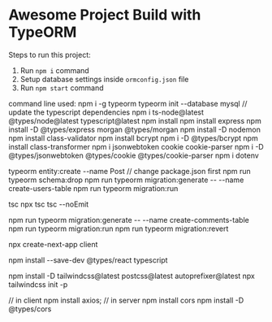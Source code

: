 # Awesome Project Build with TypeORM

Steps to run this project:

1. Run `npm i` command
2. Setup database settings inside `ormconfig.json` file
3. Run `npm start` command

command line used:
npm i -g typeorm
typeorm init --database mysql
// update the typescript dependencies
npm i ts-node@latest @types/node@latest typescript@latest
npm install
npm install express
npm install -D @types/express morgan @types/morgan
npm install -D nodemon
npm install class-validator
npm install bcrypt
npm i -D @types/bcrypt
npm install class-transformer
npm i jsonwebtoken cookie cookie-parser
npm i -D @types/jsonwebtoken @types/cookie @types/cookie-parser
npm i dotenv

typeorm entity:create --name Post
// change package.json first
npm run typeorm schema:drop
npm run typeorm migration:generate -- --name create-users-table
npm run typeorm migration:run

tsc
npx tsc
tsc --noEmit

npm run typeorm migration:generate -- --name create-comments-table
npm run typeorm migration:run
npm run typeorm migration:revert

npx create-next-app client

npm install --save-dev @types/react typescript

npm install -D tailwindcss@latest postcss@latest autoprefixer@latest
npx tailwindcss init -p

// in client
npm install axios;
// in server
npm install cors
npm install -D @types/cors

<!-- 注意， setCookie的时候，需要调整参数，让client信任Server -->
